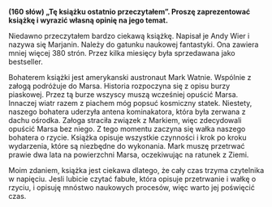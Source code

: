 **(160 słów) „Tę książku ostatnio przeczytałem”. Proszę zaprezentować książkę i wyrazić własną opinię na jego temat.**

Niedawno przeczytałem bardzo ciekawą książkę.
Napisał je Andy Wier i nazywa się Marjanin.
Należy do gatunku naukowej fantastyki.
Ona zawiera mniej więcej 380 strón.
Przez kilka miesięcy była sprzedawana jako bestseller.

Bohaterem książki jest amerykanski austronaut Mark Watnie.
Wspólnie z załogą podróżuje do Marsa.
Historia rozpoczyna się z opisu burzy piaskowej.
Przez tą burze wszyscy muszą wcześniej opuścić Marsa.
Innaczej wiatr razem z piachem móg popsuć kosmiczny statek.
Niestety, naszego bohatera uderzyła antena kominakatora, która była zerwana z dachu ośrodka.
Załoga straciła związek z Markiem, więc zdecydowali opuścić Marsa bez niego.
Z tego momentu zaczyna się wałka naszego bohatera o rzycie.
Książka opisuje wszystkie czynności i krok po kroku wydarzenia, które są niezbędne do wykonania.
Mark muszę przetrwać prawie dwa lata na powierzchni Marsa, oczekiwując na ratunek z Ziemi.

Moim zdaniem, książka jest ciekawa dlatego, że cały czas trzyma czytelnika w napięciu.
Jesli lubicie czytać fabułe, która opisuje przetrwanie i wałkę o rzyciu, i opisuję mnóstwo naukowych procesów, więc warto jej poświęcić czas.
